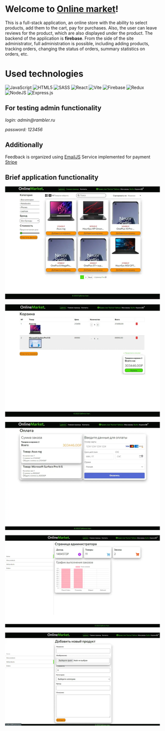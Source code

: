 # Welcome to **[Online market](https://github.com/foxriver660/fullstack-online-market)**!

This is a full-stack application, an online store with the ability to select products, add them to the cart, pay for purchases. Also, the user can leave reviews for the product, which are also displayed under the product. The backend of the application is **firebase**. From the side of the site administrator, full administration is possible, including adding products, tracking orders, changing the status of orders, summary statistics on orders, etc.

# Used technologies

![JavaScript](https://img.shields.io/badge/javascript-%23323330.svg?style=for-the-badge&logo=javascript&logoColor=%23F7DF1E) ![HTML5](https://img.shields.io/badge/html5-%23E34F26.svg?style=for-the-badge&logo=html5&logoColor=white) ![SASS](https://img.shields.io/badge/SASS-hotpink.svg?style=for-the-badge&logo=SASS&logoColor=white) ![React](https://img.shields.io/badge/react-%2320232a.svg?style=for-the-badge&logo=react&logoColor=%2361DAFB)
![Vite](https://img.shields.io/badge/vite-%23646CFF.svg?style=for-the-badge&logo=vite&logoColor=white) ![Firebase](https://img.shields.io/badge/firebase-%23039BE5.svg?style=for-the-badge&logo=firebase) ![Redux](https://img.shields.io/badge/redux-%23593d88.svg?style=for-the-badge&logo=redux&logoColor=white) ![NodeJS](https://img.shields.io/badge/node.js-6DA55F?style=for-the-badge&logo=node.js&logoColor=white) ![Express.js](https://img.shields.io/badge/express.js-%23404d59.svg?style=for-the-badge&logo=express&logoColor=%2361DAFB)

## For testing admin functionality

_login: admin@rambler.ru_

_password: 123456_

## Additionally

Feedback is organized using [EmailJS](https://www.emailjs.com/)
Service implemented for payment [Stripe](https://stripe.com/)

## Brief application functionality

![Alt text](/src/images/1.png)

![Alt text](/src/images/2.png)

![Alt text](/src/images/3.png)

![Alt text](/src/images/4.png)

![Alt text](/src/images/5.png)
